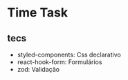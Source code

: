 # Time Task

## tecs

- styled-components: Css declarativo
- react-hook-form: Formulários 
- zod: Validação